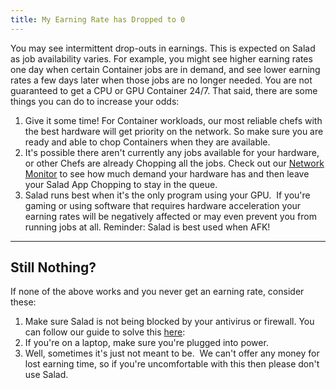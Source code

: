 ```yaml
---
title: My Earning Rate has Dropped to 0
---
```


You may see intermittent drop-outs in earnings. This is expected on Salad as job availability varies. For example, you
might see higher earning rates one day when certain Container jobs are in demand, and see lower earning rates a few days
later when those jobs are no longer needed. You are not guaranteed to get a CPU or GPU Container 24/7. That said, there
are some things you can do to increase your odds:

1. Give it some time! For Container workloads, our most reliable chefs with the best hardware will get priority on the
   network. So make sure you are ready and able to chop Containers when they are available.
2. It's possible there aren't currently any jobs available for your hardware, or other Chefs are already Chopping all
   the jobs. Check out our [Network Monitor](https://salad.com/earn/demand) to see how much demand your hardware has and
   then leave your Salad App Chopping to stay in the queue.
3. Salad runs best when it's the only program using your GPU.  If you're gaming or using software that requires hardware
   acceleration your earning rates will be negatively affected or may even prevent you from running jobs at all.
   Reminder: Salad is best used when AFK!

---

## Still Nothing?

If none of the above works and you never get an earning rate, consider these:

1. Make sure Salad is not being blocked by your antivirus or firewall. You can follow our guide to solve this
   [here](/docs/troubleshooting/antivirus):
2. If you're on a laptop, make sure you're plugged into power.
3. Well, sometimes it's just not meant to be.  We can't offer any money for lost earning time, so if you're
   uncomfortable with this then please don't use Salad.
